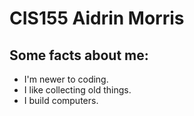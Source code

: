 <!DOCTYPE html>
<html lang="en">
<head>
    <meta charset="UTF-8" />
    <meta name="viewport" consent="width=device-width, initial-scale=1.0" />
</head>
<body>
    <h1>CIS155 Aidrin Morris</h1>
    <h2>Some facts about me:</h2>
    <ul>
    <li>I'm newer to coding.</li>
    <li>I like collecting old things.</li>
    <li>I build computers.</li>
    </ul>
</body>
</html>
